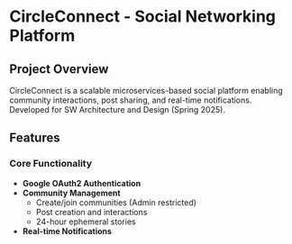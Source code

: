 <!--

**Here are some ideas to get you started:**

🙋‍♀️ A short introduction - what is your organization all about?
🌈 Contribution guidelines - how can the community get involved?
👩‍💻 Useful resources - where can the community find your docs? Is there anything else the community should know?
🍿 Fun facts - what does your team eat for breakfast?
🧙 Remember, you can do mighty things with the power of [Markdown](https://docs.github.com/github/writing-on-github/getting-started-with-writing-and-formatting-on-github/basic-writing-and-formatting-syntax)
-->

# CircleConnect - Social Networking Platform

## Project Overview
CircleConnect is a scalable microservices-based social platform enabling community interactions, post sharing, and real-time notifications. Developed for SW Architecture and Design (Spring 2025).

## Features
### Core Functionality
- **Google OAuth2 Authentication**
- **Community Management**
  - Create/join communities (Admin restricted)
  - Post creation and interactions
  - 24-hour ephemeral stories
- **Real-time Notifications**
